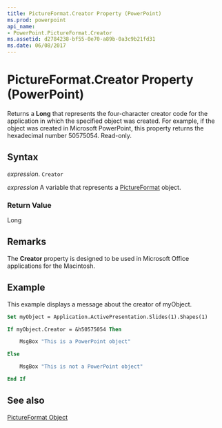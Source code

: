 ```yaml
---
title: PictureFormat.Creator Property (PowerPoint)
ms.prod: powerpoint
api_name:
- PowerPoint.PictureFormat.Creator
ms.assetid: d2784238-bf55-0e70-a89b-0a3c9b21fd31
ms.date: 06/08/2017
---
```



# PictureFormat.Creator Property (PowerPoint)

Returns a  **Long** that represents the four-character creator code for the application in which the specified object was created. For example, if the object was created in Microsoft PowerPoint, this property returns the hexadecimal number 50575054. Read-only.


## Syntax

 _expression_. `Creator`

 _expression_ A variable that represents a [PictureFormat](./PowerPoint.PictureFormat.md) object.


### Return Value

Long


## Remarks

The  **Creator** property is designed to be used in Microsoft Office applications for the Macintosh.


## Example

This example displays a message about the creator of myObject.


```vb
Set myObject = Application.ActivePresentation.Slides(1).Shapes(1)

If myObject.Creator = &h50575054 Then

    MsgBox "This is a PowerPoint object"

Else

    MsgBox "This is not a PowerPoint object"

End If
```


## See also


[PictureFormat Object](PowerPoint.PictureFormat.md)

